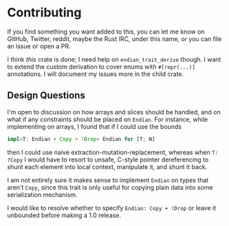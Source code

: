 # Contributing

If you find something you want added to this, you can let me know on GitHub,
Twitter, reddit, maybe the Rust IRC, under this name, or you can file an issue
or open a PR.

I think *this* crate is done; I need help on `endian_trait_derive` though. I
want to extend the custom derivation to cover enums with `#[repr(...)]`
annotations. I will document my issues more in the child crate.

## Design Questions

I'm open to discussion on how arrays and slices should be handled, and on what
if any constraints should be placed on `Endian`. For instance, while
implementing on arrays, I found that if I could use the bounds

```rust
impl<T: Endian + Copy + !Drop> Endian for [T; N]
```

then I could use naive extraction-mutation-replacement, whereas when `T: ?Copy`
I would have to resort to unsafe, C-style pointer dereferencing to shunt each
element into local context, manipulate it, and shunt it back.

I am not entirely sure it makes sense to implement `Endian` on types that aren't
`Copy`, since this trait is only useful for copying plain data into some
serialization mechanism.

I would like to resolve whether to specify `Endian: Copy + !Drop` or leave it
unbounded before making a 1.0 release.

